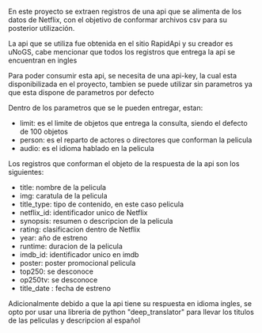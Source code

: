 
En este proyecto se extraen registros de una api que se alimenta de los datos de Netflix, con el objetivo de conformar archivos csv para su posterior utilización.

La api que se utiliza fue obtenida en el sitio RapidApi y su creador es uNoGS, cabe mencionar que todos los registros que entrega la api se encuentran en ingles

Para poder consumir esta api, se necesita de una api-key, la cual esta disponibilizada en el proyecto, tambien se puede utilizar sin parametros ya que esta dispone de parametros por defecto

Dentro de los parametros que se le pueden entregar, estan:
*   limit: es el limite de objetos que entrega la consulta, siendo el defecto de 100 objetos
*  person: es el reparto de actores o directores que conforman la pelicula
*   audio: es el idioma hablado en la pelicula

Los registros que conforman el objeto de la respuesta de la api son los siguientes:
*   title: nombre de la pelicula
*   img: caratula de la pelicula
*   title_type: tipo de contenido, en este caso pelicula
*   netflix_id: identificador unico de Netflix
*   synopsis: resumen o descripcion de la pelicula
*   rating: clasificacion dentro de Netflix
*   year: año de estreno
*   runtime: duracion de la pelicula
*   imdb_id: identificador unico en imdb
*   poster: poster promocional pelicula
*   top250: se desconoce
*   op250tv: se desconoce
*   title_date : fecha de estreno

Adicionalmente debido a que la api tiene su respuesta en idioma ingles, se opto por usar una libreria de python "deep_translator" para llevar los titulos de las peliculas y descripcion al español

